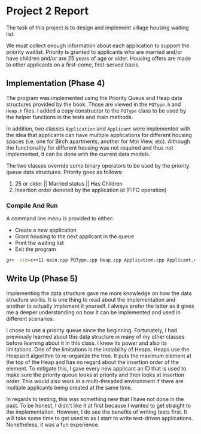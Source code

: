 # Project 2 Report

The task of this project is to design and implement village housing waiting list.

We must collect enough information about each application to support the priority waitlist.
Priority is granted to applicants who are married and/or have children and/or are 25 years of age or older.
Housing offers are made to other applicants on a first-come, first-served basis. 

## Implementation (Phase 4)

The program was implemented using the Priority Queue and Heap data structures provided by the book.
Those are viewed in the `PQType.h` and `Heap.h` files. I added a copy constructor to the `PQType` class
to be used by the helper functions in the tests and main methods.

In addition, two classes `Application` and `Applicant` were implemented with the idea that applicants
can have multiple applications for different housing spaces (i.e. one for Birch apartments, another for Mtn View, etc).
Although the functionality for different housing was not required and thus not implemented, it can be done with 
the current data models.

The two classes override some binary operators to be used by the priority queue data structures.
Priority goes as follows:
1. 25 or older || Married status || Has Children
2. Insertion order denoted by the application id (FIFO operation)

### Compile And Run

A command line menu is provided to either:
* Create a new application
* Grant housing to the next applicant in the queue
* Print the waiting list
* Exit the program

```bash
g++ -std=c++11 main.cpp PQType.cpp Heap.cpp Application.cpp Applicant.cpp && ./a.out
```

## Write Up (Phase 5)

Implementing the data structure gave me more knowledge on how the data structure works. It is one thing to read about the implementation
and another to actually implement it yourself. I always prefer the latter as it gives me a deeper understanding on 
how it can be implemented and used in different scenarios.

I chose to use a priority queue since the beginning. Fortunately, I had previously learned about this data structure in many of my other
classes before learning about it in this class. I knew its power and also its limitations. One of the limitations is the instability of Heaps.
Heaps use the Heapsort algorithm to re-organize the tree. It puts the maximum element at the top of the Heap and has no regard about the insertion
order of the element. To mitigate this, I gave every new applicant an ID that is used to make sure the priority queue looks at priority and then looks at
insertion order. This would also work in a multi-threaded environment if there are multiple applicants being created at the same time.

In regards to testing, this was something new that I have not done in the past. To be honest, I didn't like it at first because I wanted to get straight to 
the implementation. However, I do see the benefits of writing tests first. It will take some time to get used to as I start to write test-driven applications. 
Nonetheless, it was a fun experience.